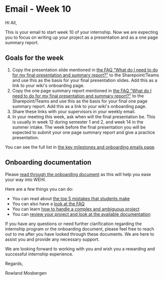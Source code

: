 # Email - Week 10

Hi All,

This is your email to start week 10 of your internship. Now we are expecting you to focus on writing up your project as a presentation and as a one page summary report.

## Goals for the week

1. Copy the presentation slide mentioned in [the FAQ "What do I need to do for my final presentation and summary report?"](faq#what-do-i-need-to-do-for-my-final-presentation-and-summary-report) to the Sharepoint/Teams and use this as the basis for your final presentation slides. Add this as a link to your wiki's onboarding page.
2. Copy the one page summary report mentioned in [the FAQ "What do I need to do for my final presentation and summary report?"](faq#what-do-i-need-to-do-for-my-final-presentation-and-summary-report) to the Sharepoint/Teams and use this as the basis for your final one page summary report. Add this as a link to your wiki's onboarding page.
3. Share these links with your supervisors in your weekly email.
4. In your meeting this week, ask when will the final presentation be. This is usually in week 12 during semester 1 and 2, and week 14 in the summer intake. The week before the final presentation you will be expected to submit your one page summary report and give a practice presentation.


You can see the full list in [the key milestones and onboarding emails page](emails-and-key-milestones).

## Onboarding documentation

Please [read through the onboarding document](https://doi.org/10.6084/m9.figshare.23280815) as this will help you ease your way into WEHI.

Here are a few things you can do:

- You can read about [the top 5 mistakes that students make](https://wehi-researchcomputing.github.io/top-5-mistakes)
- You can also have a [look at the FAQ](https://wehi-researchcomputing.github.io/faq)
- You can learn [how to handle a complex and ambiguous project](https://wehi-researchcomputing.github.io/complex-projects) 
- You can [review your project and look at the available documentation](https://wehi-researchcomputing.github.io/project-wikis)

If you have any questions or need further clarification regarding the internship program or the onboarding document, please feel free to reach out to me after you have looked through these documents. We are here to assist you and provide any necessary support.

We are looking forward to working with you and wish you a rewarding and successful internship experience.


Regards,

Rowland Mosbergen
